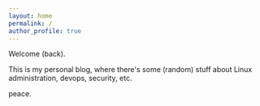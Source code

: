 ```yaml
---
layout: home
permalink: /
author_profile: true
---
```


Welcome (back).

This is my personal blog, where there's some (random) stuff about Linux administration, devops, security, etc.

peace.
